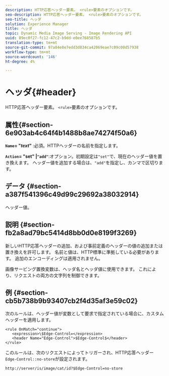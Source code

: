 ```yaml
---
description: HTTP応答ヘッダー要素。 <rule>要素のオプションです。
seo-description: HTTP応答ヘッダー要素。 <rule>要素のオプションです。
seo-title: ヘッダ
solution: Experience Manager
title: ヘッダ
topic: Dynamic Media Image Serving - Image Rendering API
uuid: 89ec0f27-fc12-47c2-b9dd-e0ee768587b5
translation-type: tm+mt
source-git-commit: 97a84e8e7edd3d834ca42069eae7c09c00d57938
workflow-type: tm+mt
source-wordcount: '146'
ht-degree: 4%

---
```



# ヘッダ{#header}

HTTP応答ヘッダー要素。 `<rule>`要素のオプションです。

## 属性{#section-6e903ab4c64f4b1488b8ae74274f50a6}

**`Name`= &quot;*text*&quot;** :必須。HTTPヘッダーの名前を指定します。

**`Action`= &quot;set&quot; |`"add"`**:オプション。初期設定は`"set"`で、現在のヘッダー値を置き換えます。 ヘッダー値を追加する場合は、`"add"`を指定し、カンマで区切ります。

## データ {#section-a387f541396c49d99c29692a38032914}

ヘッダー値。

## 説明 {#section-fb2a8ad79bc5414d8bb0d0e8199f3269}

新しいHTTP応答ヘッダーの追加、および事前定義のヘッダーの値の追加または置き換えを許可します。 名前と値は、HTTP標準に準拠している必要があります。 追加のエンコーディングは適用されません。

画像サービング置換変数は、ヘッダ名とヘッダ値に使用できます。 これにより、リクエストの両方の文字列を制御できます。

## 例 {#section-cb5b738b9b93407cb2f4d35af3e59c02}

次のルールは、ヘッダー値が変数として要求で指定されている場合に、カスタムヘッダーを適用します。

```
<rule OnMatch="continue">
   <expression>\$Edge-Control=</expression>
   <header Name="Edge-Control">$Edge-Control$</header>
</rule>
```

このルールは、次のリクエストによってトリガーされ、HTTP応答ヘッダー`Edge-Control::no-store`が設定されます。

`http://server/is/image/cat/id?$Edge-Control=no-store`
